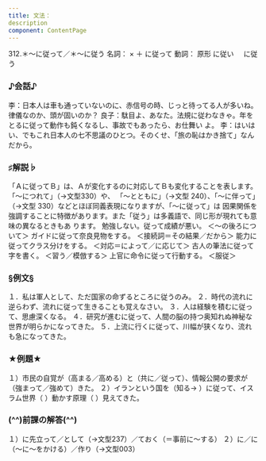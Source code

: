 ```yaml
---
title: 文法：
description
component: ContentPage
---
```



312.＊～に従って／＊～に従う
名詞： × ＋ に従って
動詞： 原形 に従い
    に従う
### ♪会話♪
李：日本人は車も通っていないのに、赤信号の時、じっと待ってる人が多いね。律儀なのか、頭が固いのか？
良子：駄目よ、あなた。法規に従わなきゃ。年をとるに従って動作も鈍くなるし、事故でもあったら、お仕舞い
よ。
李：はいはい、でもこれ日本人の七不思議のひとつ。そのくせ、「旅の恥はかき捨て」なんだから。
### ♯解説♭
「Ａに従ってＢ」は、Ａが変化するのに対応してＢも変化することを表します。「～につれて」（→文型330）や、 「～とともに」（→文型 240）、「～に伴って」（→文型 330）などとほぼ同義表現になりますが、「～に従って」は 因果関係を強調することに特徴があります。また「従う」は多義語で、同じ形が現れても意味の異なるときもあ ります。
勉強しない。従って成績が悪い。 ＜～の後ろについて＞ ガイドに従って奈良見物をする。 ＜接続詞＝その結果／だから＞ 能力に従ってクラス分けをする。 ＜対応＝によって／に応じて＞ 古人の筆法に従って字を書く。 ＜習う／模倣する＞ 上官に命令に従って行動する。 ＜服従＞
### §例文§
１．私は軍人として、ただ国家の命ずるところに従うのみ。
２．時代の流れに逆らわず、流れに従って生きることも覚えなさい。
３．人は経験を積むに従って、思慮深くなる。
４．研究が進むに従って、人間の脳の持つ奥知れぬ神秘な世界が明らかになってきた。
５．上流に行くに従って、川幅が狭くなり、流れも急になってきた。
### ★例題★
１）市民の自覚が（高まる／高める）と（共に／従って）、情報公開の要求が（強まって／強めて）きた。
２）イランという国を（知る→ ）に従って、イスラム世界（ ）動かす原理（ ）見えてきた。
### (^^)前課の解答(^^)
１）に先立って／として（→文型237）／ておく（＝事前に～する）
２）に／に（～に～をかける）／作り（→文型003）
